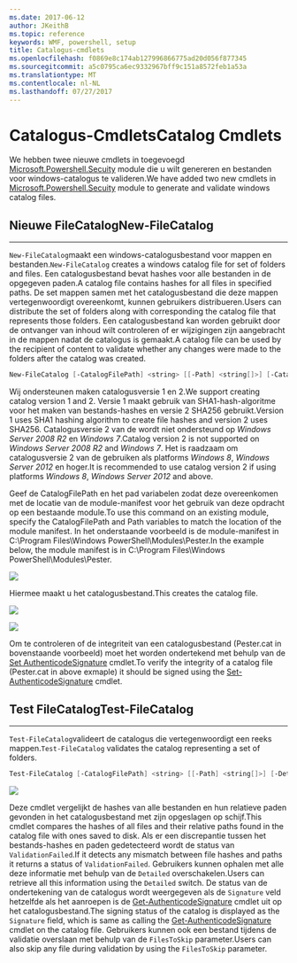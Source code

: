 ```yaml
---
ms.date: 2017-06-12
author: JKeithB
ms.topic: reference
keywords: WMF, powershell, setup
title: Catalogus-cmdlets
ms.openlocfilehash: f0869e8c174ab127996866775ad20d056f877345
ms.sourcegitcommit: a5c0795ca6ec9332967bff9c151a8572feb1a53a
ms.translationtype: MT
ms.contentlocale: nl-NL
ms.lasthandoff: 07/27/2017
---
```

# <a name="catalog-cmdlets"></a><span data-ttu-id="37ac3-103">Catalogus-Cmdlets</span><span class="sxs-lookup"><span data-stu-id="37ac3-103">Catalog Cmdlets</span></span>  

<span data-ttu-id="37ac3-104">We hebben twee nieuwe cmdlets in toegevoegd [Microsoft.Powershell.Secuity](https://technet.microsoft.com/en-us/library/hh847877.aspx) module die u wilt genereren en bestanden voor windows-catalogus te valideren.</span><span class="sxs-lookup"><span data-stu-id="37ac3-104">We have added two new cmdlets in [Microsoft.Powershell.Secuity](https://technet.microsoft.com/en-us/library/hh847877.aspx) module to generate and validate windows catalog files.</span></span>  

## <a name="new-filecatalog"></a><span data-ttu-id="37ac3-105">Nieuwe FileCatalog</span><span class="sxs-lookup"><span data-stu-id="37ac3-105">New-FileCatalog</span></span> 
--------------------------------

<span data-ttu-id="37ac3-106">`New-FileCatalog`maakt een windows-catalogusbestand voor mappen en bestanden.</span><span class="sxs-lookup"><span data-stu-id="37ac3-106">`New-FileCatalog` creates a windows catalog file for set of folders and files.</span></span> <span data-ttu-id="37ac3-107">Een catalogusbestand bevat hashes voor alle bestanden in de opgegeven paden.</span><span class="sxs-lookup"><span data-stu-id="37ac3-107">A catalog file contains hashes for all files in specified paths.</span></span> <span data-ttu-id="37ac3-108">De set mappen samen met het catalogusbestand die deze mappen vertegenwoordigt overeenkomt, kunnen gebruikers distribueren.</span><span class="sxs-lookup"><span data-stu-id="37ac3-108">Users can distribute the set of folders along with corresponding the catalog file that represents those folders.</span></span> <span data-ttu-id="37ac3-109">Een catalogusbestand kan worden gebruikt door de ontvanger van inhoud wilt controleren of er wijzigingen zijn aangebracht in de mappen nadat de catalogus is gemaakt.</span><span class="sxs-lookup"><span data-stu-id="37ac3-109">A catalog file can be used by the recipient of content to validate whether any changes were made to the folders after the catalog was created.</span></span>    

```powershell
New-FileCatalog [-CatalogFilePath] <string> [[-Path] <string[]>] [-CatalogVersion <int>] [-WhatIf] [-Confirm] [<CommonParameters>]
```
<span data-ttu-id="37ac3-110">Wij ondersteunen maken catalogusversie 1 en 2.</span><span class="sxs-lookup"><span data-stu-id="37ac3-110">We support creating catalog version 1 and 2.</span></span> <span data-ttu-id="37ac3-111">Versie 1 maakt gebruik van SHA1-hash-algoritme voor het maken van bestands-hashes en versie 2 SHA256 gebruikt.</span><span class="sxs-lookup"><span data-stu-id="37ac3-111">Version 1 uses SHA1 hashing algorithm to create file hashes and version 2 uses SHA256.</span></span> <span data-ttu-id="37ac3-112">Catalogusversie 2 van de wordt niet ondersteund op *Windows Server 2008 R2* en *Windows 7*.</span><span class="sxs-lookup"><span data-stu-id="37ac3-112">Catalog version 2 is not supported on *Windows Server 2008 R2* and *Windows 7*.</span></span> <span data-ttu-id="37ac3-113">Het is raadzaam om catalogusversie 2 van de gebruiken als platforms *Windows 8*, *Windows Server 2012* en hoger.</span><span class="sxs-lookup"><span data-stu-id="37ac3-113">It is recommended to use catalog version 2 if using platforms *Windows 8*, *Windows Server 2012* and above.</span></span>  

<span data-ttu-id="37ac3-114">Geef de CatalogFilePath en het pad variabelen zodat deze overeenkomen met de locatie van de module-manifest voor het gebruik van deze opdracht op een bestaande module.</span><span class="sxs-lookup"><span data-stu-id="37ac3-114">To use this command on an existing module, specify the CatalogFilePath and Path variables to match the location of the module manifest.</span></span> <span data-ttu-id="37ac3-115">In het onderstaande voorbeeld is de module-manifest in C:\Program Files\Windows PowerShell\Modules\Pester.</span><span class="sxs-lookup"><span data-stu-id="37ac3-115">In the example below, the module manifest is in C:\Program Files\Windows PowerShell\Modules\Pester.</span></span> 

![](../images/NewFileCatalog.jpg)

<span data-ttu-id="37ac3-116">Hiermee maakt u het catalogusbestand.</span><span class="sxs-lookup"><span data-stu-id="37ac3-116">This creates the catalog file.</span></span> 

![](../images/CatalogFile1.jpg)  

![](../images/CatalogFile2.jpg) 

<span data-ttu-id="37ac3-117">Om te controleren of de integriteit van een catalogusbestand (Pester.cat in bovenstaande voorbeeld) moet het worden ondertekend met behulp van de [Set AuthenticodeSignature](https://technet.microsoft.com/library/hh849819.aspx) cmdlet.</span><span class="sxs-lookup"><span data-stu-id="37ac3-117">To verify the integrity of a catalog file (Pester.cat in above exmaple) it should be signed using the [Set-AuthenticodeSignature](https://technet.microsoft.com/library/hh849819.aspx) cmdlet.</span></span>   


## <a name="test-filecatalog"></a><span data-ttu-id="37ac3-118">Test FileCatalog</span><span class="sxs-lookup"><span data-stu-id="37ac3-118">Test-FileCatalog</span></span> 
--------------------------------

<span data-ttu-id="37ac3-119">`Test-FileCatalog`valideert de catalogus die vertegenwoordigt een reeks mappen.</span><span class="sxs-lookup"><span data-stu-id="37ac3-119">`Test-FileCatalog` validates the catalog representing a set of folders.</span></span> 

```powershell
Test-FileCatalog [-CatalogFilePath] <string> [[-Path] <string[]>] [-Detailed] [-FilesToSkip <string[]>] [-WhatIf] [-Confirm] [<CommonParameters>]
```

![](../images/TestFileCatalog.jpg)

<span data-ttu-id="37ac3-120">Deze cmdlet vergelijkt de hashes van alle bestanden en hun relatieve paden gevonden in het catalogusbestand met zijn opgeslagen op schijf.</span><span class="sxs-lookup"><span data-stu-id="37ac3-120">This cmdlet compares the hashes of all files and their relative paths found in the catalog file with ones saved to disk.</span></span> <span data-ttu-id="37ac3-121">Als er een discrepantie tussen het bestands-hashes en paden gedetecteerd wordt de status van `ValidationFailed`.</span><span class="sxs-lookup"><span data-stu-id="37ac3-121">If it detects any mismatch between file hashes and paths it returns a status of `ValidationFailed`.</span></span> <span data-ttu-id="37ac3-122">Gebruikers kunnen ophalen met alle deze informatie met behulp van de `Detailed` overschakelen.</span><span class="sxs-lookup"><span data-stu-id="37ac3-122">Users can retrieve all this information using the `Detailed` switch.</span></span> <span data-ttu-id="37ac3-123">De status van de ondertekening van de catalogus wordt weergegeven als de `Signature` veld hetzelfde als het aanroepen is de [Get-AuthenticodeSignature](https://technet.microsoft.com/en-us/library/hh849805.aspx) cmdlet uit op het catalogusbestand.</span><span class="sxs-lookup"><span data-stu-id="37ac3-123">The signing status of the catalog is displayed as the `Signature` field, which is same as calling the [Get-AuthenticodeSignature](https://technet.microsoft.com/en-us/library/hh849805.aspx) cmdlet on the catalog file.</span></span> <span data-ttu-id="37ac3-124">Gebruikers kunnen ook een bestand tijdens de validatie overslaan met behulp van de `FilesToSkip` parameter.</span><span class="sxs-lookup"><span data-stu-id="37ac3-124">Users can also skip any file during validation by using the `FilesToSkip` parameter.</span></span> 

